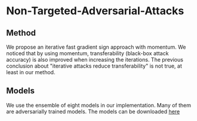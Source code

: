 # Non-Targeted-Adversarial-Attacks

## Method
We propose an iterative fast gradient sign approach with momentum. We noticed that by using momentum, transferability (black-box attack accuracy) is also improved when increasing the iterations. The previous conclusion about "iterative attacks reduce transferability" is not true, at least in our method.

## Models
We use the ensemble of eight models in our implementation. Many of them are adversarially trained models. The models can be downloaded [here](https://ml.cs.tsinghua.edu.cn/~yinpeng/nips17/nontargeted/models.zip)
